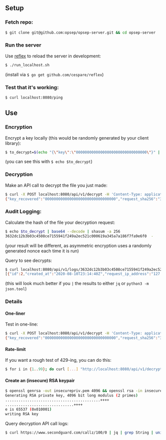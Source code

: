 
## Setup

### Fetch repo:
```bash
$ git clone git@github.com:opsep/opsep-server.git && cd opsep-server
```

### Run the server
Use [reflex](https://github.com/cespare/reflex) to reload the server in development:
```bash
$ ./run_localhost.sh
```
(install via `$ go get github.com/cespare/reflex`)

### Test that it's working:
```bash
$ curl localhost:8080/ping
```

## Use

### Encryption

Encrypt a key locally (this would be randomly generated by your client library):
```bash
$ to_decrypt=$(echo "{\"key\":\"00000000000000000000000000000000\"}" | openssl pkeyutl -encrypt -pubin -inkey insecurepub.crt -pkeyopt rsa_padding_mode:oaep -pkeyopt rsa_oaep_md:sha256 -pkeyopt rsa_mgf1_md:sha256 | base64)
```
(you can see this with `$ echo $to_decrypt`)

### Decryption

Make an API call to decrypt the file you just made:
```bash
$ curl -X POST localhost:8080/api/v1/decrypt -H 'Content-Type: application/json' -d '{"key_retrieval_ciphertext":"'$(echo $to_decrypt)'"}'
{"key_recovered":"00000000000000000000000000000000","request_sha256":"3632...e6f0","ratelimit_limit":100,"ratelimit_remaining":94,"ratelimit_resets_in":197}
```

### Audit Logging:
Calculate the hash of the file your decryption request:
```bash
$ echo $to_decrypt | base64 --decode | shasum -a 256
3632dc12b3b03c4508ce7155941f249a2ec521c000619a345a7a186f7fa9e6f0  -
```
(your result will be different, as asymmetric encryption uses a randomly generated nonce each time it is run)

Query to see decrypts:
```bash
$ curl localhost:8080/api/v1/logs/3632dc12b3b03c4508ce7155941f249a2ec521c000619a345a7a186f7fa9e6f0
[{"id":2,"created_at":"2020-08-10T23:14:40Z","request_ip_address":"127.0.0.1","request_user_agent":"curl/7.64.1"},{"id":3,"created_at":"2020-08-10T23:14:42Z","request_ip_address":"127.0.0.1","request_user_agent":"curl/7.64.1"}]
```
(this will look much better if you `|` the results to either `jq` or `python3 -m json.tool`)



### Details

#### One-liner
Test in one-line:
```bash
$ curl -X POST localhost:8080/api/v1/decrypt -H 'Content-Type: application/json' -d '{"key_retrieval_ciphertext":"'$(echo "{\"key\":\"00000000000000000000000000000000\"}" | openssl pkeyutl -encrypt -pubin -inkey insecurepub.crt -pkeyopt rsa_padding_mode:oaep -pkeyopt rsa_oaep_md:sha256 -pkeyopt rsa_mgf1_md:sha256 | base64)'"}'
{"key_recovered":"00000000000000000000000000000000","request_sha256":"3632...e6f0","ratelimit_limit":100,"ratelimit_remaining":93,"ratelimit_resets_in":122}
```

#### Rate-limit
If you want a rough test of 429-ing, you can do this:
```bash
$ for i in {1..99}; do curl [...] "http://localhost:8080/api/v1/decrypt" ; done
```

#### Create an (insecure) RSA keypair
```bash
$ openssl genrsa -out insecurepriv.pem 4096 && openssl rsa -in insecurepriv.pem -pubout -out insecurepub.crt && openssl pkcs8 -topk8 -nocrypt -inform PEM -outform DER -in insecurepriv.pem -out insecurepriv.formatted
Generating RSA private key, 4096 bit long modulus (2 primes)
...........................................++++
...............................++++
e is 65537 (0x010001)
writing RSA key
```

Query decryption API call logs:
```bash
$ curl https://www.secondguard.com/callz/100/0 | jq | grep String | uniq
```

